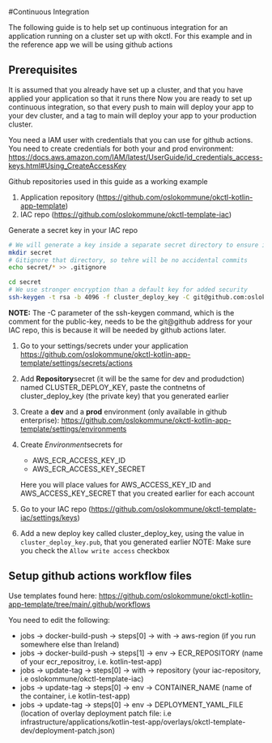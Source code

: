 #Continuous Integration

The following guide is to help set up continuous integration for an application running on a cluster set up with okctl.
For this example and in the reference app we will be using github actions

## Prerequisites

It is assumed that you already have set up a cluster, and that you have applied your application so that it runs there
Now you are ready to set up continuous integration, so that every push to main will deploy your app
to your dev cluster, and a tag to main will deploy your app to your production cluster.

You need a IAM user with credentials that you can use for github actions. You need to create credentials for both your
and prod environment: https://docs.aws.amazon.com/IAM/latest/UserGuide/id_credentials_access-keys.html#Using_CreateAccessKey

Github repositories used in this guide as a working example
1. Application repository (https://github.com/oslokommune/okctl-kotlin-app-template)
2. IAC repo (https://github.com/oslokommune/okctl-template-iac)


Generate a secret key in your IAC repo
```bash
# We will generate a key inside a separate secret directory to ensure it will not get mixed up with anything else
mkdir secret
# Gitignore that directory, so tehre will be no accidental commits
echo secret/* >> .gitignore

cd secret
# We use stronger encryption than a default key for added security
ssh-keygen -t rsa -b 4096 -f cluster_deploy_key -C git@github.com:oslokommune/okctl-template-iac.git
```

**NOTE:** The -C parameter of the ssh-keygen command, which is the comment for the public-key, needs to be the git@github address for your IAC repo, this is because it will be needed by github actions later.

1. Go to your settings/secrets under your application
https://github.com/oslokommune/okctl-kotlin-app-template/settings/secrets/actions

1. Add **Repository**secret (it will be the same for dev and produdction) named CLUSTER_DEPLOY_KEY, paste the contnetns of
cluster_deploy_key (the private key) that you generated earlier

1. Create a **dev** and a **prod** environment (only available in github enterprise):
https://github.com/oslokommune/okctl-kotlin-app-template/settings/environments

1. Create *Environment*secrets for
   * AWS_ECR_ACCESS_KEY_ID
   * AWS_ECR_ACCESS_KEY_SECRET

    Here you will place values for AWS_ACCESS_KEY_ID and AWS_ACCESS_KEY_SECRET that you created earlier for each account
1. Go to your IAC repo (https://github.com/oslokommune/okctl-template-iac/settings/keys)
1. Add a new deploy key called cluster_deploy_key, using the value in `cluster_deploy_key.pub`, that you generated earlier NOTE: Make sure you check the `Allow write access` checkbox

## Setup github actions workflow files

Use templates found here: https://github.com/oslokommune/okctl-kotlin-app-template/tree/main/.github/workflows

You need to edit the following:
* jobs -> docker-build-push -> steps[0] -> with -> aws-region (if you run somewhere else than Ireland)
* jobs -> docker-build-push -> steps[1] -> env -> ECR_REPOSITORY (name of your ecr_repositroy, i.e. kotlin-test-app)
* jobs -> update-tag -> steps[0] -> with -> repository (your iac-repository, i.e oslokommune/okctl-template-iac)
* jobs -> update-tag -> steps[0] -> env -> CONTAINER_NAME (name of the container, i.e kotlin-test-app)
* jobs -> update-tag -> steps[0] -> env -> DEPLOYMENT_YAML_FILE (location of overlay deployment patch file: i.e infrastructure/applications/kotlin-test-app/overlays/okctl-template-dev/deployment-patch.json)

